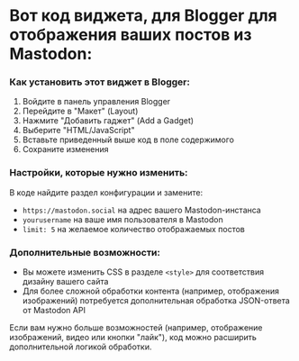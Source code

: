 # Вот код виджета, для Blogger для отображения ваших постов из Mastodon:
### Как установить этот виджет в Blogger:

1. Войдите в панель управления Blogger
2. Перейдите в "Макет" (Layout)
3. Нажмите "Добавить гаджет" (Add a Gadget)
4. Выберите "HTML/JavaScript"
5. Вставьте приведенный выше код в поле содержимого
6. Сохраните изменения

### Настройки, которые нужно изменить:

В коде найдите раздел конфигурации и замените:
- `https://mastodon.social` на адрес вашего Mastodon-инстанса
- `yourusername` на ваше имя пользователя в Mastodon
- `limit: 5` на желаемое количество отображаемых постов

### Дополнительные возможности:
- Вы можете изменить CSS в разделе `<style>` для соответствия дизайну вашего сайта
- Для более сложной обработки контента (например, отображения изображений) потребуется дополнительная обработка JSON-ответа от Mastodon API

Если вам нужно больше возможностей (например, отображение изображений, видео или кнопки "лайк"), код можно расширить дополнительной логикой обработки.
